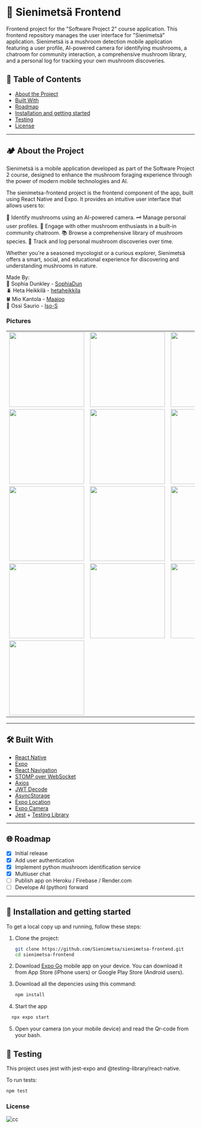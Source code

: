 # 🍄 Sienimetsä Frontend

Frontend project for the "Software Project 2" course application. This frontend repository manages the user interface for "Sienimetsä" application.
Sienimetsä is a mushroom detection mobile application featuring a user profile, AI-powered camera for identifying mushrooms, a chatroom for community interaction, a comprehensive mushroom library, and a personal log for tracking your own mushroom discoveries.

## 🍃 Table of Contents

- [About the Project](#about-the-project)
- [Built With](#built-with)
- [Roadmap](#roadmap)
- [Installation and getting started](#installation-and-getting-started)
- [Testing](#testing)
- [License](#license)

---

## 🏕 About the Project

Sienimetsä is a mobile application developed as part of the Software Project 2 course, designed to enhance the mushroom foraging experience through the power of modern mobile technologies and AI.

The sienimetsa-frontend project is the frontend component of the app, built using React Native and Expo. It provides an intuitive user interface that allows users to:

🍄 Identify mushrooms using an AI-powered camera.
🗝 Manage personal user profiles.
💬 Engage with other mushroom enthusiasts in a built-in community chatroom.
📚 Browse a comprehensive library of mushroom species.
🪺 Track and log personal mushroom discoveries over time.

Whether you're a seasoned mycologist or a curious explorer, Sienimetsä offers a smart, social, and educational experience for discovering and understanding mushrooms in nature.

Made By:  
🌱 Sophia Dunkley  - [SophiaDun](https://github.com/SophiaDun)  
🪲 Heta Heikkilä - [hetaheikkila](https://github.com/hetaheikkila)  
🍀 Mio Kantola - [Maajoo](https://github.com/Maajoo)  
🌿 Ossi Saurio - [Iso-S](https://github.com/Iso-S)  
  
### Pictures
<table>
  <tr>
    <td><img src="https://github.com/user-attachments/assets/04a25fa2-fbc3-441e-918f-b375197da94b" width="200"/></td>
    <td><img src="https://github.com/user-attachments/assets/25f596c9-0191-47ee-91c3-2bb1eb85962c" width="200"/></td>
    <td><img src="https://github.com/user-attachments/assets/322ced03-f7fa-4d50-993b-7b8aaa616626" width="200"/></td>
  </tr>
  <tr>
    <td><img src="https://github.com/user-attachments/assets/8a0e4110-2973-40cf-acd0-ede9b1f28173" width="200"/></td>
    <td><img src="https://github.com/user-attachments/assets/3eb4733e-bfe4-4f63-a655-87442907c394" width="200"/></td>
    <td><img src="https://github.com/user-attachments/assets/a65f8c4e-e900-46ae-b1b7-5e4365ab22b2" width="200"/></td>
  </tr>
  <tr>
    <td><img src="https://github.com/user-attachments/assets/65388c91-ff49-4201-8bbc-d347aed22264" width="200"/></td>
    <td><img src="https://github.com/user-attachments/assets/f07e3485-26e6-4df8-8ca4-9dc1cf73938c" width="200"/></td>
    <td><img src="https://github.com/user-attachments/assets/ae3cf053-b4bc-4066-a76d-c477e32cc051" width="200"/></td>
  </tr>
  <tr>
    <td><img src="https://github.com/user-attachments/assets/08f6ba12-8cd8-4fa3-a4f0-68b5669943f5" width="200"/></td>
    <td><img src="https://github.com/user-attachments/assets/95191944-84f0-47dd-8367-6a3878e2f5b2" width="200"/></td>
    <td><img src="https://github.com/user-attachments/assets/bad1759c-a9e2-4235-858d-8621463a73f0" width="200"/></td>
  </tr>
  <tr>
    <td><img src="https://github.com/user-attachments/assets/8fd0ca91-d584-4566-af39-90e27ddced28" width="200"/></td>
  </tr>
</table>


---

## 🛠️ Built With

- [React Native](https://reactnative.dev/)
- [Expo](https://expo.dev/)
- [React Navigation](https://reactnavigation.org/)
- [STOMP over WebSocket](https://stomp-js.github.io/)
- [Axios](https://axios-http.com/)
- [JWT Decode](https://github.com/auth0/jwt-decode)
- [AsyncStorage](https://github.com/react-native-async-storage/async-storage)
- [Expo Location](https://docs.expo.dev/versions/latest/sdk/location/)
- [Expo Camera](https://docs.expo.dev/versions/latest/sdk/camera/)
- [Jest](https://jestjs.io/) + [Testing Library](https://callstack.github.io/react-native-testing-library/)

---

## 🌐 Roadmap

- [x] Initial release
- [x] Add user authentication
- [x] Implement python mushroom identification service
- [x] Multiuser chat
- [ ] Publish app on Heroku / Firebase / Render.com
- [ ] Develope AI (python) forward

---

## 🌱 Installation and getting started

To get a local copy up and running, follow these steps:

1. Clone the project:
   ```bash
   git clone https://github.com/Sienimetsa/sienimetsa-frontend.git
   cd sienimetsa-frontend
   ```
2. Download [Expo Go](https://expo.dev/go) mobile app on your device. You can download it from App Store (iPhone users) or Google Play Store (Android users).
   
3. Download all the depencies using this command:
   ```bash
   npm install
   ```
   
4. Start the app
```bash
  npx expo start
  ```
5. Open your camera (on your mobile device) and read the Qr-code from your bash.

## 🧩 Testing
This project uses jest with jest-expo and @testing-library/react-native.

To run tests:
```bash
npm test
  ```
   
### License
![cc](https://github.com/user-attachments/assets/aefc75b4-4252-451f-a134-b540c90a5fd5)

